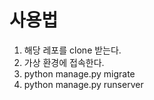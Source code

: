 # 사용법
1. 해당 레포를 clone 받는다.
2. 가상 환경에 접속한다.
3. python manage.py migrate
4. python manage.py runserver
